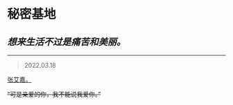 # 秘密基地

## _**想来生活不过是痛苦和美丽。**_


______________________________________________________________________________________________
> 2022.03.18

[张艾嘉。](https://mp.weixin.qq.com/s/txdhRhl1CDYa5k8nyigJQA)  

~~“可是亲爱的你，我不能说我爱你。”~~

<iframe frameborder="no" border="0" marginwidth="0" marginheight="0" width="600" height="200" src="//https://music.163.com/#/song?id=327441&auto=1&height=66"></iframe>


